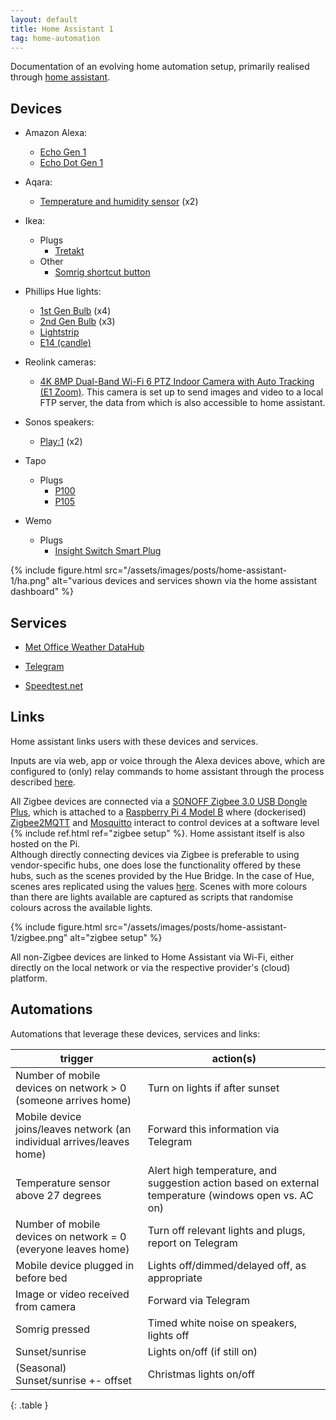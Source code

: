 ```yaml
---
layout: default
title: Home Assistant 1
tag: home-automation
---
```


Documentation of an evolving home automation setup, primarily realised through [home assistant](https://www.home-assistant.io/).

## Devices 

- Amazon Alexa:
    - [Echo Gen 1](https://www.dimensions.com/element/amazon-echo-1st-gen) 
    - [Echo Dot Gen 1 ](https://www.dimensions.com/element/amazon-echo-dot-1st-gen)

- Aqara:
    - [Temperature and humidity sensor](https://www.zigbee2mqtt.io/devices/WSDCGQ11LM.html#aqara-wsdcgq11lm) (x2)

- Ikea:
    - Plugs
        - [Tretakt](https://www.ikea.com/gb/en/p/tretakt-plug-smart-80556514/)
    - Other
        - [Somrig shortcut button](https://www.zigbee2mqtt.io/devices/E2213.html)

- Phillips Hue lights: 
    - [1st Gen Bulb](https://www.zigbee2mqtt.io/devices/9290012573A.html#philips-9290012573a) (x4)
    - [2nd Gen Bulb](https://www.zigbee2mqtt.io/devices/9290012573A.html#philips-9290012573a) (x3)
    - [Lightstrip](https://www.zigbee2mqtt.io/devices/915005106701.html) 
    - [E14 (candle)](https://www.zigbee2mqtt.io/devices/929002294203.html#philips-929002294203)

- Reolink cameras:
    - [4K 8MP Dual-Band Wi-Fi 6 PTZ Indoor Camera with Auto Tracking (E1 Zoom)](https://reolink.com/product/e1-zoom/). 
    This camera is set up to send images and video to a local FTP server, the data from which is also accessible to home assistant.

- Sonos speakers:
    - [Play:1](https://support.sonos.com/en-gb/products/play-1) (x2)

- Tapo
    - Plugs
        - [P100](https://www.tapo.com/uk/product/smart-plug/tapo-p100/)  
        - [P105](https://www.tapo.com/uk/product/smart-plug/tapo-p105/)
        
- Wemo
    - Plugs
        - [Insight Switch Smart Plug](https://www.belkin.com/support-article/?articleNum=42290)

{%
  include figure.html
  src="/assets/images/posts/home-assistant-1/ha.png"
  alt="various devices and services shown via the home assistant dashboard"
%}

## Services

- [Met Office Weather DataHub](https://datahub.metoffice.gov.uk/)

- [Telegram](https://core.telegram.org/bots/api)

- [Speedtest.net](https://www.speedtest.net/)

## Links

Home assistant links users with these devices and services.

Inputs are via web, app or voice through the Alexa devices above, which are configured to (only) relay commands to home assistant through the process described [here](https://www.home-assistant.io/integrations/alexa.smart_home/#create-an-amazon-alexa-smart-home-skill).

All Zigbee devices are connected via a [SONOFF Zigbee 3.0 USB Dongle Plus](https://www.zigbee2mqtt.io/guide/adapters/zstack.html), which is attached to a [Raspberry Pi 4 Model B](https://www.raspberrypi.com/products/raspberry-pi-4-model-b/) where (dockerised) [Zigbee2MQTT](https://www.zigbee2mqtt.io/) and [Mosquitto](https://mosquitto.org/) interact to control devices at a software level {% include ref.html ref="zigbee setup" %}.
Home assistant itself is also hosted on the Pi.
<br />
Although directly connecting devices via Zigbee is preferable to using vendor-specific hubs, one does lose the functionality offered by these hubs, such as the scenes provided by the Hue Bridge.
In the case of Hue, scenes ares replicated using the values [here](https://www.reddit.com/r/Hue/comments/i97xw9/comment/g1msq1p/?utm_source=share&utm_medium=web3x&utm_name=web3xcss&utm_term=1&utm_content=share_button). 
Scenes with more colours than there are lights available are captured as scripts that randomise colours across the available lights.

{%
  include figure.html
  src="/assets/images/posts/home-assistant-1/zigbee.png"
  alt="zigbee setup"
%}

All non-Zigbee devices are linked to Home Assistant via Wi-Fi, either directly on the local network or via the respective provider's (cloud) platform.

## Automations

Automations that leverage these devices, services and links:

| trigger | action(s) |
| --- | --- |
| Number of mobile devices on network > 0 (someone arrives home) | Turn on lights if after sunset |
| Mobile device joins/leaves network (an individual arrives/leaves home) | Forward this information via Telegram |
| Temperature sensor above 27 degrees | Alert high temperature, and suggestion action based on external temperature (windows open vs. AC on) |
| Number of mobile devices on network = 0 (everyone leaves home) | Turn off relevant lights and plugs, report on Telegram |
| Mobile device plugged in before bed | Lights off/dimmed/delayed off, as appropriate |
| Image or video received from camera | Forward via Telegram |
| Somrig pressed | Timed white noise on speakers, lights off |
| Sunset/sunrise | Lights on/off (if still on) |
| (Seasonal) Sunset/sunrise +- offset | Christmas lights on/off |
{: .table }
